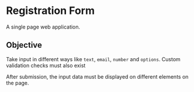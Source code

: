 # Registration Form
A single page web application.

## Objective
Take input in different ways like `text`, `email`, `number` and `options`. Custom validation checks must also exist

After submission, the input data must be displayed on different elements on the page.